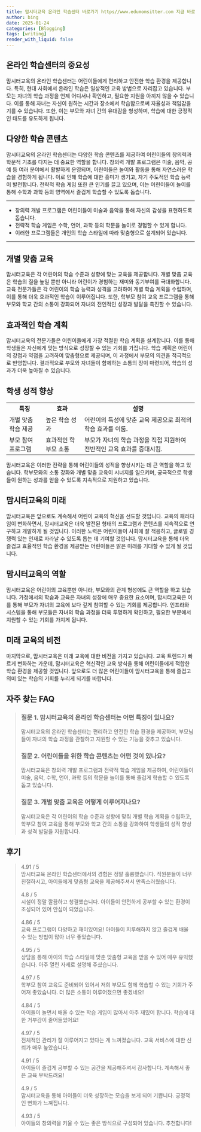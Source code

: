 ```yaml
---
title: 맘시터교육 온라인 학습센터 바로가기 https//www.edumomsitter.com 지금 바로 시작하기
author: bing
date: 2025-01-24
categories: [Blogging]
tags: [writing]
render_with_liquid: false
---
```



<h2 id='온라인 학습센터의 중요성'>온라인 학습센터의 중요성</h2>

<p>맘시터교육의 온라인 학습센터는 어린이들에게 편리하고 안전한 학습 환경을 제공합니다. 특히, 현대 사회에서 온라인 학습은 일상적인 교육 방법으로 자리잡고 있습니다. 부모는 자녀의 학습 과정을 언제 어디서나 확인하고, 필요한 지원을 아끼지 않을 수 있습니다. 이를 통해 자녀는 자신이 원하는 시간과 장소에서 학습함으로써 자율성과 책임감을 기를 수 있습니다. 또한, 이는 부모와 자녀 간의 유대감을 형성하며, 학습에 대한 긍정적인 태도를 유도하게 됩니다.</p>

<h2 id='다양한 학습 콘텐츠'>다양한 학습 콘텐츠</h2>

<p>맘시터교육의 온라인 학습센터는 다양한 학습 콘텐츠를 제공하여 어린이들의 창의력과 학문적 기초를 다지는 데 중요한 역할을 합니다. 창의력 개발 프로그램은 미술, 음악, 공예 등 여러 분야에서 활발하게 운영되며, 어린이들은 놀이와 활동을 통해 자연스러운 학습을 경험하게 됩니다. 이로 인해 학습에 대한 흥미가 생기고, 자기 주도적인 학습 능력이 발전합니다. 전략적 학습 게임 또한 큰 인기를 끌고 있으며, 이는 어린이들이 놀이를 통해 수학과 과학 등의 영역에서 즐겁게 학습할 수 있도록 돕습니다.</p>

<hr />

<ul>
    <li>창의력 개발 프로그램은 어린이들이 미술과 음악을 통해 자신의 감성을 표현하도록 돕습니다.</li>
    <li>전략적 학습 게임은 수학, 언어, 과학 등의 학문을 놀이로 경험할 수 있게 합니다.</li>
    <li>이러한 프로그램들은 개인의 학습 스타일에 따라 맞춤형으로 설계되어 있습니다.</li>
</ul>

<hr />

<h2 id='개별 맞춤 교육'>개별 맞춤 교육</h2>

<p>맘시터교육은 각 어린이의 학습 수준과 성향에 맞는 교육을 제공합니다. 개별 맞춤 교육은 학습의 질을 높일 뿐만 아니라 어린이가 경험하는 재미와 동기부여를 극대화합니다. 교육 전문가들은 각 어린이의 학습 능력과 성격을 고려하여 개별 학습 계획을 수립하며, 이를 통해 더욱 효과적인 학습이 이루어집니다. 또한, 학부모 참여 교육 프로그램을 통해 부모와 학교 간의 소통이 강화되어 자녀의 전인적인 성장과 발달을 촉진할 수 있습니다.</p>

<h2 id='효과적인 학습 계획'>효과적인 학습 계획</h2>

<p>맘시터교육의 전문가들은 어린이들에게 가장 적절한 학습 계획을 설계합니다. 이를 통해 학생들은 자신에게 맞는 방식으로 성장할 수 있는 기회를 가집니다. 학습 계획은 어린이의 강점과 약점을 고려하여 맞춤형으로 제공되며, 이 과정에서 부모의 의견을 적극적으로 반영합니다. 결과적으로 부모와 자녀들이 함께하는 소통의 장이 마련되어, 학습의 성과가 더욱 높아질 수 있습니다.</p>

<h2 id='학생 성적 향상'>학생 성적 향상</h2>

<table>
    <tr>
        <td style="text-align: center; height: 17px;"><b>특징</b></td>
        <td style="text-align: center; height: 17px;"><b>효과</b></td>
        <td style="text-align: center; height: 17px;"><b>설명</b></td>
    </tr>
    <tr>
        <td>개별 맞춤 학습 제공</td>
        <td>높은 학습 성과</td>
        <td>어린이의 특성에 맞춘 교육 제공으로 최적의 학습 효과를 이룸.</td>
    </tr>
    <tr>
        <td>부모 참여 프로그램</td>
        <td>효과적인 학부모 소통</td>
        <td>부모가 자녀의 학습 과정을 직접 지원하여 전반적인 교육 효과를 증대시킴.</td>
    </tr>
</table>

<p>맘시터교육은 이러한 전략을 통해 어린이들의 성적을 향상시키는 데 큰 역할을 하고 있습니다. 학부모와의 소통 강화와 개별 맞춤 교육이 시너지를 일으키며, 궁극적으로 학생들이 원하는 성과를 얻을 수 있도록 지속적으로 지원하고 있습니다.</p>

<h2 id='맘시터교육의 미래'>맘시터교육의 미래</h2>

<p>맘시터교육은 앞으로도 계속해서 어린이 교육의 혁신을 선도할 것입니다. 교육의 패러다임이 변화하면서, 맘시터교육은 더욱 발전된 형태의 프로그램과 콘텐츠를 지속적으로 연구하고 개발하게 될 것입니다. 이러한 노력은 어린이들이 사회에 잘 적응하고, 글로벌 경쟁력 있는 인재로 자라날 수 있도록 돕는 데 기여할 것입니다. 맘시터교육을 통해 더욱 즐겁고 효율적인 학습 환경을 제공받는 어린이들은 밝은 미래를 기대할 수 있게 될 것입니다.</p>

<h2 id='맘시터교육의 역할'>맘시터교육의 역할</h2>

<p>맘시터교육은 어린이의 교육뿐만 아니라, 부모와의 관계 형성에도 큰 역할을 하고 있습니다. 가정에서의 학습과 교육은 자녀의 성장에 매우 중요한 요소이며, 맘시터교육은 이를 통해 부모가 자녀의 교육에 보다 깊게 참여할 수 있는 기회를 제공합니다. 인프라와 시스템을 통해 부모들은 자녀의 학습 과정을 더욱 투명하게 확인하고, 필요한 부분에서 지원할 수 있는 기회를 가지게 됩니다.</p>

<h2 id='미래 교육의 비전'>미래 교육의 비전</h2>

<p>마지막으로, 맘시터교육은 미래 교육에 대한 비전을 가지고 있습니다. 교육 트렌드가 빠르게 변화하는 가운데, 맘시터교육은 혁신적인 교육 방식을 통해 어린이들에게 적합한 학습 환경을 제공할 것입니다. 앞으로도 더 많은 어린이들이 맘시터교육을 통해 즐겁고 의미 있는 학습의 기회를 누리게 되기를 바랍니다.</p>


<h2 id='자주_찾는_FAQ'>자주 찾는 FAQ</h2>
<div itemscope="" itemtype="https://schema.org/FAQPage"> 
<blockquote> 
<div itemscope="" itemprop="mainEntity" itemtype="https://schema.org/Question"> 
<h3 itemprop="name">질문 1. 맘시터교육의 온라인 학습센터는 어떤 특징이 있나요?</h3> 
<div itemscope="" itemprop="acceptedAnswer" itemtype="https://schema.org/Answer"> 
<span itemprop="text"> 
<p>맘시터교육의 온라인 학습센터는 편리하고 안전한 학습 환경을 제공하며, 부모님들이 자녀의 학습 과정을 관찰하고 지원할 수 있는 기능을 갖추고 있습니다.</p> 
</span> 
</div> 
</div> 

<div itemscope="" itemprop="mainEntity" itemtype="https://schema.org/Question"> 
<h3 itemprop="name">질문 2. 어린이들을 위한 학습 콘텐츠는 어떤 것이 있나요?</h3> 
<div itemscope="" itemprop="acceptedAnswer" itemtype="https://schema.org/Answer"> 
<span itemprop="text"> 
<p>맘시터교육은 창의력 개발 프로그램과 전략적 학습 게임을 제공하여, 어린이들이 미술, 음악, 수학, 언어, 과학 등의 학문을 놀이를 통해 즐겁게 학습할 수 있도록 돕고 있습니다.</p> 
</span> 
</div> 
</div> 

<div itemscope="" itemprop="mainEntity" itemtype="https://schema.org/Question"> 
<h3 itemprop="name">질문 3. 개별 맞춤 교육은 어떻게 이루어지나요?</h3> 
<div itemscope="" itemprop="acceptedAnswer" itemtype="https://schema.org/Answer"> 
<span itemprop="text"> 
<p>맘시터교육은 각 어린이의 학습 수준과 성향에 맞춰 개별 학습 계획을 수립하고, 학부모 참여 교육을 통해 부모와 학교 간의 소통을 강화하여 학생들의 성적 향상과 성격 발달을 지원합니다.</p> 
</span> 
</div> 
</div> 

</blockquote> 
</div>
<h2 id='후기'>후기</h2>
<div itemscope itemtype="https://schema.org/Product">
  <blockquote>
  <div itemprop="review" itemscope itemtype="https://schema.org/Review">
      <div itemprop="reviewRating" itemscope itemtype="https://schema.org/Rating"> <span itemprop="ratingValue">4.91</span> / <span itemprop="bestRating">5</span> </div>
      <span itemprop="reviewBody">맘시터교육 온라인 학습센터에서의 경험은 정말 훌륭했습니다. 직원분들이 너무 친절하시고, 아이들에게 맞춤형 교육을 제공해주셔서 만족스러웠습니다.</span>
  </div>
  <br>
  <div itemprop="review" itemscope itemtype="https://schema.org/Review">
      <div itemprop="reviewRating" itemscope itemtype="https://schema.org/Rating"> <span itemprop="ratingValue">4.8</span> / <span itemprop="bestRating">5</span> </div>
      <span itemprop="reviewBody">시설이 정말 깔끔하고 청결했습니다. 아이들이 안전하게 공부할 수 있는 환경이 조성되어 있어 안심이 되었습니다.</span>
  </div>
  <br>
  <div itemprop="review" itemscope itemtype="https://schema.org/Review">
      <div itemprop="reviewRating" itemscope itemtype="https://schema.org/Rating"> <span itemprop="ratingValue">4.86</span> / <span itemprop="bestRating">5</span> </div>
      <span itemprop="reviewBody">교육 프로그램이 다양하고 재미있어요! 아이들이 지루해하지 않고 즐겁게 배울 수 있는 방법이 많아 너무 좋았습니다.</span>
  </div>
  <br>
  <div itemprop="review" itemscope itemtype="https://schema.org/Review">
      <div itemprop="reviewRating" itemscope itemtype="https://schema.org/Rating"> <span itemprop="ratingValue">4.95</span> / <span itemprop="bestRating">5</span> </div>
      <span itemprop="reviewBody">상담을 통해 아이의 학습 스타일에 맞춘 맞춤형 교육을 받을 수 있어 매우 유익했습니다. 아주 열린 자세로 설명해 주셨습니다.</span>
  </div>
  <br>
  <div itemprop="review" itemscope itemtype="https://schema.org/Review">
      <div itemprop="reviewRating" itemscope itemtype="https://schema.org/Rating"> <span itemprop="ratingValue">4.97</span> / <span itemprop="bestRating">5</span> </div>
      <span itemprop="reviewBody">학부모 참여 교육도 준비되어 있어서 저희 부모도 함께 학습할 수 있는 기회가 주어져 좋았습니다. 더 많은 소통이 이루어졌으면 좋겠네요!</span>
  </div>
  <br>
  <div itemprop="review" itemscope itemtype="https://schema.org/Review">
      <div itemprop="reviewRating" itemscope itemtype="https://schema.org/Rating"> <span itemprop="ratingValue">4.84</span> / <span itemprop="bestRating">5</span> </div>
      <span itemprop="reviewBody">아이들이 놀면서 배울 수 있는 학습 게임이 많아서 아주 재밌어 합니다. 학습에 대한 거부감이 줄어들었어요!</span>
  </div>
  <br>
  <div itemprop="review" itemscope itemtype="https://schema.org/Review">
      <div itemprop="reviewRating" itemscope itemtype="https://schema.org/Rating"> <span itemprop="ratingValue">4.97</span> / <span itemprop="bestRating">5</span> </div>
      <span itemprop="reviewBody">전체적인 관리가 잘 이루어지고 있다는 게 느껴졌습니다. 교육 서비스에 대한 신뢰가 매우 높았습니다.</span>
  </div>
  <br>
  <div itemprop="review" itemscope itemtype="https://schema.org/Review">
      <div itemprop="reviewRating" itemscope itemtype="https://schema.org/Rating"> <span itemprop="ratingValue">4.91</span> / <span itemprop="bestRating">5</span> </div>
      <span itemprop="reviewBody">아이들이 즐겁게 공부할 수 있는 공간을 제공해주셔서 감사합니다. 계속해서 좋은 교육 부탁드려요!</span>
  </div>
  <br>
  <div itemprop="review" itemscope itemtype="https://schema.org/Review">
      <div itemprop="reviewRating" itemscope itemtype="https://schema.org/Rating"> <span itemprop="ratingValue">4.9</span> / <span itemprop="bestRating">5</span> </div>
      <span itemprop="reviewBody">맘시터교육을 통해 아이들이 더욱 성장하는 모습을 보게 되어 기쁩니다. 긍정적인 변화가 느껴집니다.</span>
  </div>
  <br>
  <div itemprop="review" itemscope itemtype="https://schema.org/Review">
      <div itemprop="reviewRating" itemscope itemtype="https://schema.org/Rating"> <span itemprop="ratingValue">4.93</span> / <span itemprop="bestRating">5</span> </div>
      <span itemprop="reviewBody">아이들의 창의력을 키울 수 있는 좋은 방식으로 구성되어 있습니다. 추천합니다!</span>
  </div>
  </blockquote>
</div>
